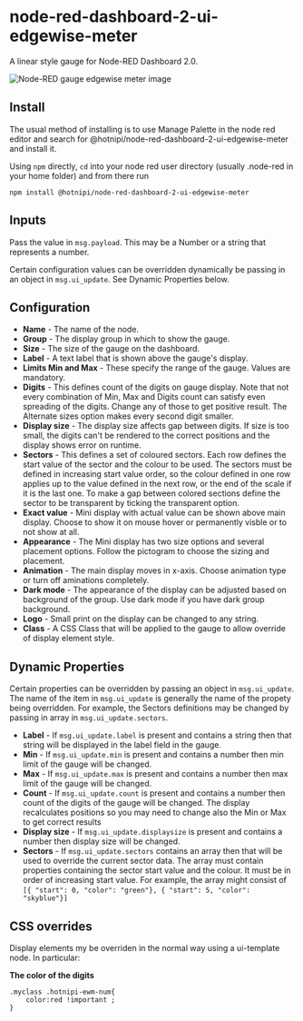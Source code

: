 # node-red-dashboard-2-ui-edgewise-meter

A linear style gauge for Node-RED Dashboard 2.0.

![Node-RED gauge edgewise meter image](https://github.com/user-attachments/assets/ffe6d78d-d4e7-47e4-9145-3930433b0d2a)




## Install

The usual method of installing is to use Manage Palette in the node red editor and search for @hotnipi/node-red-dashboard-2-ui-edgewise-meter and install it.

Using `npm` directly, `cd` into your node red user directory (usually .node-red in your home folder) and from there run
```
npm install @hotnipi/node-red-dashboard-2-ui-edgewise-meter
```

## Inputs

Pass the value in `msg.payload`.  This may be a Number or a string that represents a number.

Certain configuration values can be overridden dynamically be passing in an object in `msg.ui_update`.  See Dynamic Properties below.

## Configuration

* **Name** - The name of the node.
* **Group** - The display group in which to show the gauge.
* **Size** - The size of the gauge on the dashboard.
* **Label** - A text label that is shown above the gauge's display.
* **Limits Min and Max** - These specify the range of the gauge. Values are mandatory.
* **Digits** - This defines count of the digits on gauge display. Note that not every combination of Min, Max and Digits count can satisfy even spreading of the digits. Change any of those to get positive result. The Alternate sizes option makes every second digit smaller.
* **Display size** - The display size affects gap between digits. If size is too small, the digits can't be rendered to the correct positions and the display shows error on runtime.
* **Sectors** - This defines a set of coloured sectors.  Each row defines the start value of the sector and the colour to be used.  The sectors must be defined in increasing start value order, so the colour defined in one row applies up to the value defined in the next row, or the end of the scale if it is the last one. To make a gap between colored sections define the sector to be transparent by ticking the transparent option.
* **Exact value** - Mini display with actual value can be shown above main display. Choose to show it on mouse hover or permanently visble or to not show at all.
* **Appearance** - The Mini display has two size options and several placement options. Follow the pictogram to choose the sizing and placement.
* **Animation** - The main display moves in x-axis. Choose animation type or turn off aminations completely.
* **Dark mode** - The appearance of the display can be adjusted based on background of the group. Use dark mode if you have dark group background.
* **Logo** - Small print on the display can be changed to any string.
* **Class** - A CSS Class that will be applied to the gauge to allow override of display element style.

## Dynamic Properties

Certain properties can be overridden by passing an object in `msg.ui_update`.  The name of the item in `msg.ui_update` is generally the name of the propety being overridden.  For example, the Sectors definitions may be changed by passing in array in `msg.ui_update.sectors`.  

* **Label** - If `msg.ui_update.label` is present and contains a string then that string will be displayed in the label field in the gauge.
* **Min** - If `msg.ui_update.min` is present and contains a number then min limit of the gauge will be changed.
* **Max** - If `msg.ui_update.max` is present and contains a number then max limit of the gauge will be changed.
* **Count** - If `msg.ui_update.count` is present and contains a number then count of the digits of the gauge will be changed. The display recalculates positions so you may need to change also the Min or Max to get correct results  
* **Display size** - If `msg.ui_update.displaysize` is present and contains a number then display size will be changed.
* **Sectors** - If `msg.ui_update.sectors` contains an array then that will be used to override the current sector data.  The array must contain properties containing the sector start value and the colour.  It must be in order of increasing start value.  For example, the array might consist of
`[{ "start": 0, "color": "green"}, { "start": 5, "color": "skyblue"}]`



## CSS overrides

Display elements my be overriden in the normal way using a ui-template node.  In particular:

**The color of the digits**  
```
.myclass .hotnipi-ewm-num{
    color:red !important ;
}
```
